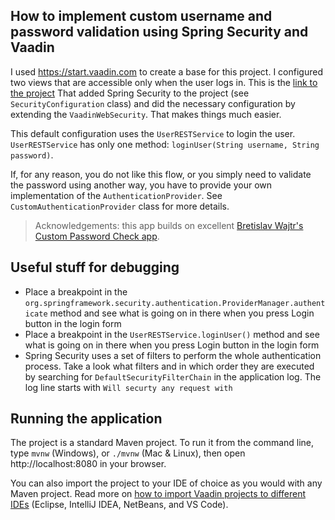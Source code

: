 ## How to implement custom username and password validation using Spring Security and Vaadin

I used https://start.vaadin.com to create a base for this project. I configured two views that are accessible 
only when the user logs in. This is the [link to the project](https://start.vaadin.com/app/p?id=d44c0733-7335-4e7a-bceb-287ebd20e863&preview=)
That added Spring Security to the project (see `SecurityConfiguration` class) and did the necessary configuration
by extending the `VaadinWebSecurity`. That makes things much easier.

This default configuration uses the `UserRESTService` to login the user.
`UserRESTService` has only one method: `loginUser(String username, String password)`.

If, for any reason, you do not like this flow, or you simply need to validate the password using another way,
you have to provide your own implementation of the `AuthenticationProvider`. See `CustomAuthenticationProvider` class for more details.

> Acknowledgements: this app builds on excellent [Bretislav Wajtr's Custom Password Check app](https://github.com/bwajtr/example-vaadin-spring-security-custom-password-check).

## Useful stuff for debugging

* Place a breakpoint in the `org.springframework.security.authentication.ProviderManager.authenticate` method and see what is going on in there when you press Login button in the login form
* Place a breakpoint in the `UserRESTService.loginUser()` method and see what is going on in there when you press Login button in the login form
* Spring Security uses a set of filters to perform the whole authentication process. Take a look what filters and in which order they are executed by searching for `DefaultSecurityFilterChain` in the application log. The log line starts with `Will securty any request with`

## Running the application

The project is a standard Maven project. To run it from the command line,
type `mvnw` (Windows), or `./mvnw` (Mac & Linux), then open
http://localhost:8080 in your browser.

You can also import the project to your IDE of choice as you would with any
Maven project. Read more on [how to import Vaadin projects to different IDEs](https://vaadin.com/docs/latest/guide/step-by-step/importing) (Eclipse, IntelliJ IDEA, NetBeans, and VS Code).
